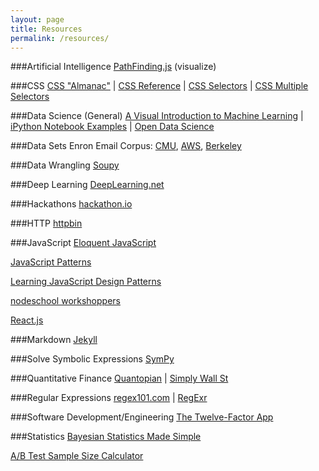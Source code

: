 ```yaml
---
layout: page
title: Resources
permalink: /resources/
---
```


###Artificial Intelligence
<a href="http://qiao.github.io/PathFinding.js/visual/" target="_blank">PathFinding.js</a> (visualize)

###CSS
<a href="https://css-tricks.com/almanac/" target="_blank">CSS "Almanac"</a> | <a href="https://developer.mozilla.org/en-US/docs/Web/CSS/Reference" target="_blank">CSS Reference</a> | <a href="https://css-tricks.com/how-css-selectors-work/" target="_blank">CSS Selectors</a> | <a href="https://css-tricks.com/multiple-class-id-selectors/" target="_blank">CSS Multiple Selectors</a>

###Data Science (General)
<a href="http://www.r2d3.us/visual-intro-to-machine-learning-part-1/" target="_blank">A Visual Introduction to Machine Learning</a> |
<a href="https://github.com/donnemartin/data-science-ipython-notebooks" target="_blank">iPython Notebook Examples</a> |
<a href="http://www.opendatascience.com/" target="_blank">Open Data Science</a>

###Data Sets
Enron Email Corpus: <a href="https://www.cs.cmu.edu/~./enron/" target="_blank">CMU</a>, <a href="https://aws.amazon.com/datasets/917205" target="_blank">AWS</a>, <a href="http://bailando.sims.berkeley.edu/enron_email.html" target="_blank">Berkeley</a>

###Data Wrangling
<a href="http://soupy.readthedocs.org/en/latest/" target="_blank">Soupy</a>

###Deep Learning
<a href="http://deeplearning.net/" target="_blank">DeepLearning.net</a>

###Hackathons
<a href="http://www.hackathon.io/events" target="_blank">hackathon.io</a>

###HTTP
<a href="http://httpbin.org/" target="_blank">httpbin</a>

###JavaScript
<a href="http://eloquentjavascript.net/" target="_blank">Eloquent JavaScript</a>

<a href="http://shichuan.github.io/javascript-patterns/" target="_blank">JavaScript Patterns</a>

<a href="http://addyosmani.com/resources/essentialjsdesignpatterns/book/" target="_blank">Learning JavaScript Design Patterns</a>

<a href="http://nodeschool.io/#workshoppers" target="_blank">nodeschool workshoppers</a>

<a href="http://facebook.github.io/react/" target="_blank">React.js</a>

###Markdown
<a href="https://jekyllrb.com/" target="_blank">Jekyll</a>

###Solve Symbolic Expressions
<a href="http://live.sympy.org/" target="_blank">SymPy</a>

###Quantitative Finance
<a href="https://www.quantopian.com/home" target="_blank">Quantopian</a> |
<a href="https://simplywall.st/compare/NasdaqCM:AMD-NasdaqGS:NVDA" target="_blank">Simply Wall St</a>

###Regular Expressions
<a href="https://regex101.com/#python" target="_blank">regex101.com</a> |
<a href="http://regexr.com/" target="_blank">RegExr</a>

###Software Development/Engineering
<a href="http://12factor.net/" target="_blank">The Twelve-Factor App</a>

###Statistics
<a href="https://sites.google.com/site/simplebayes/home/pycon-2015" target="_blank">Bayesian Statistics Made Simple</a>

<a href="http://www.evanmiller.org/ab-testing/sample-size.html" target="_blank">A/B Test Sample Size Calculator</a>



